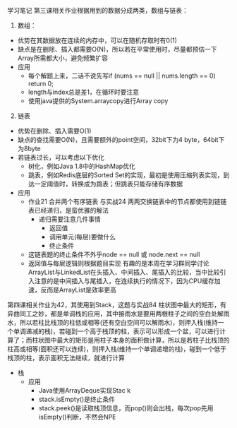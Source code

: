 学习笔记
第三课相关作业根据用到的数据分成两类，数组与链表：
1. 数组：
  - 优势在其数据放在连续的内存中，可以在随机存取时有0(1)
  - 缺点是在删除、插入都需要O(N)，所以若在平常使用时，尽量都预估一下Array所需都大小，避免频繁扩容
  - 应用
     - 每个解题上来，二话不说先写if (nums == null || nums.length == 0) return 0;
     - length与index总是差1，在循环时要注意
     - 使用java提供的System.arraycopy进行Array copy
2. 链表
  - 优势在删除、插入需要O(1)
  - 缺点的查找需要O(N)，且需要额外的point空间，32bit下为4 byte，64bit下为8byte
  - 若链表过长，可以考虑以下优化
    - 树化，例如Java 1.8中的HashMap优化
    - 跳表，例如Redis底层的Sorted Set的实现，最初是使用压缩列表实现，到达一定阈值时，转换成为跳表；但跳表只能存储有序数据
  - 应用
     - 作业21 合并两个有序链表 与实战24 两两交换链表中的节点都使用到链链表已经递归，是蛮优雅的解法
       - 递归需要注意几件事情
         - 返回值
         - 调用单元(每层)要做什么
         - 终止条件
     - 这链表题的终止条件不外乎node == null 或 node.next == null
     - 返回值与每层逻辑则根据题目实现
有趣的是本周在学习群同学讨论ArrayList与LinkedList在头插入、中间插入、尾插入的比较，当中比较引入注意的是中间插入与尾插入，在连续执行的情况下，因为CPU缓存加速，反而是ArrayList是效率更高

第四课相关作业为42，其使用到Stack，这题与实战84 柱状图中最大的矩形，有异曲同工之妙，都是单调栈的应用，其中接雨水是要用两根柱子之间的空白处解雨水，所以若柱比栈顶的柱低或相等(还有空白空间可以解雨水)，则押入栈(维持一个单调递减的栈)，若碰到一个高于栈顶的柱，表示可以形成一个盆，可以进行计算了；而柱状图中最大的矩形是用柱子本身的面积做计算，所以是若柱子比栈顶的柱高或相等(面积还可以连续)，则押入栈(维持一个单调递增的栈)，碰到一个低于栈顶的柱，表示面积无法继续，就进行计算
- 栈
  - 应用
    - Java使用ArrayDeque实现Stac k
    - stack.isEmpty()是终止条件
    - stack.peek()是读取栈顶信息，而pop()则会出栈，每次pop先用isEmpty()判断，不然会NPE

